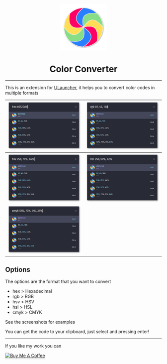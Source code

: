 <p align="center">
  <img src="screenshots/icon.png" alt="Icon" />
</p>

<h1 align="center">Color Converter</h1>

----------

This is an extension for [ULauncher](https://ulauncher.io/), it helps you to convert color codes in multiple formats

| ![alt](screenshots/hex.png) | ![alt](screenshots/rgb.png) |
|-----------------------------|-----------------------------|
| ![alt](screenshots/hsv.png) | ![alt](screenshots/hsl.png) |
| ![alt](screenshots/cmyk.png)|

## Options

The options are the format that you want to convert
* hex > Hexadecimal 
* rgb > RGB
* hsv > HSV
* hsl > HSL
* cmyk > CMYK

See the screenshots for examples

You can get the code to your clipboard, just select and pressing enter!

----------

If you like my work you can

<a href="https://www.buymeacoffee.com/sergius02" target="_blank"><img src="https://www.buymeacoffee.com/assets/img/custom_images/orange_img.png" alt="Buy Me A Coffee" style="height: 41px !important;width: 174px !important;box-shadow: 0px 3px 2px 0px rgba(190, 190, 190, 0.5) !important;-webkit-box-shadow: 0px 3px 2px 0px rgba(190, 190, 190, 0.5) !important;" ></a>
